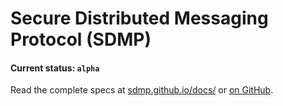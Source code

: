 # Secure Distributed Messaging Protocol (SDMP)

#### Current status: `alpha`

Read the complete specs at [sdmp.github.io/docs/](http://sdmp.github.io/docs/)
or [on GitHub](https://github.com/sdmp/docs).
